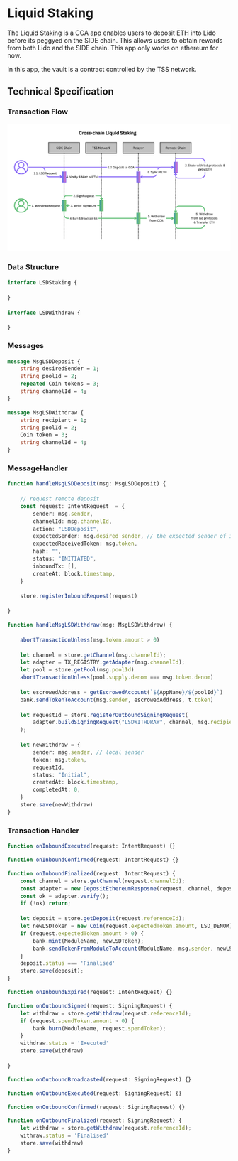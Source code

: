 # Liquid Staking

The Liquid Staking is a CCA app enables users to deposit ETH into Lido before its peggyed on the SIDE chain. This allows users to obtain rewards from both Lido and the SIDE chain. This app only works on ethereum for now.

In this app, the vault is a contract controlled by the TSS network.
## Technical Specification

### Transaction Flow
![flow](./liquid_staking_workflow.png)


### Data Structure
```ts
interface LSDStaking {

}

interface LSDWithdraw {

}
```

### Messages

```proto
message MsgLSDDeposit {
    string desiredSender = 1;
    string poolId = 2;
    repeated Coin tokens = 3;
    string channelId = 4;
}
```

```proto
message MsgLSDWithdraw {
    string recipient = 1;
    string poolId = 2;
    Coin token = 3;
    string channelId = 4;
}
```

### MessageHandler

```ts
function handleMsgLSDDeposit(msg: MsgLSDDeposit) {

    // request remote deposit
    const request: IntentRequest  = {
        sender: msg.sender,
        channelId: msg.channelId,
        action: "LSDDeposit",
        expectedSender: msg.desired_sender, // the expected sender of inboundTx on
        expectedReceivedToken: msg.token,
        hash: "",
        status: "INITIATED",
        inboundTx: [],
        createAt: block.timestamp,
    }

    store.registerInboundRequest(request)

}
```

```ts
function handleMsgLSDWithdraw(msg: MsgLSDWithdraw) {

    abortTransactionUnless(msg.token.amount > 0)

    let channel = store.getChannel(msg.channelId);
    let adapter = TX_REGISTRY.getAdapter(msg.channelId);
    let pool = store.getPool(msg.poolId)
    abortTransactionUnless(pool.supply.denom === msg.token.denom)

    let escrowedAddress = getEscrowedAccount(`${AppName}/${poolId}`)
    bank.sendTokenToAccount(msg.sender, escrowedAddress, t.token)

    let requestId = store.registerOutboundSigningRequest(
        adapter.buildSigningRequest("LSDWITHDRAW", channel, msg.recipient, msg.token)
    );

    let newWithdraw = {
        sender: msg.sender, // local sender
        token: msg.token,
        requestId,
        status: "Initial",
        createdAt: block.timestamp,
        completedAt: 0,
    }
    store.save(newWithdraw)
}
```

### Transaction Handler

```ts
function onInboundExecuted(request: IntentRequest) {}
```

```ts
function onInboundConfirmed(request: IntentRequest) {}
```

```ts
function onInboundFinalized(request: IntentRequest) {
    const channel = store.getChannel(request.channelId);
    const adapter = new DepositEthereumResposne(request, channel, deposit);
    const ok = adapter.verify();
    if (!ok) return;

    let deposit = store.getDeposit(request.referenceId);
    let newLSDToken = new Coin(request.expectedToken.amount, LSD_DENOM);
    if (request.expectedToken.amount > 0) {
        bank.mint(ModuleName, newLSDToken);
        bank.sendTokenFromModuleToAccount(ModuleName, msg.sender, newLSDToken);
    }
    deposit.status === 'Finalised'
    store.save(deposit);
}
```

```ts
function onInboundExpired(request: IntentRequest) {}
```

```ts
function onOutboundSigned(request: SigningRequest) {
    let withdraw = store.getWithdraw(request.referenceId);
    if (request.spendToken.amount > 0) {
        bank.burn(ModuleName, request.spendToken);
    }
    withdraw.status = 'Executed'
    store.save(withdraw)

}
```

```ts
function onOutboundBroadcasted(request: SigningRequest) {}
```

```ts
function onOutboundExecuted(request: SigningRequest) {}
```

```ts
function onOutboundConfirmed(request: SigningRequest) {}
```

```ts
function onOutboundFinalized(request: SigningRequest) {
    let withdraw = store.getWithdraw(request.referenceId);
    withraw.status = 'Finalised'
    store.save(withdraw)
}
```
